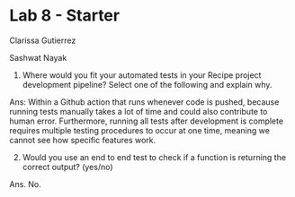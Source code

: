 # Lab 8 - Starter
Clarissa Gutierrez

Sashwat Nayak
 

1.  Where would you fit your automated tests in your Recipe project development pipeline? Select one of the following and explain why.
 
 Ans: Within a Github action that runs whenever code is pushed, because running tests manually takes a lot of time and could also contribute to human error. Furthermore, running all tests after development is complete requires multiple testing procedures to occur at one time, meaning we cannot see how specific features work.

 2) Would you use an end to end test to check if a function is returning the correct output? (yes/no) 
 
 Ans. No.